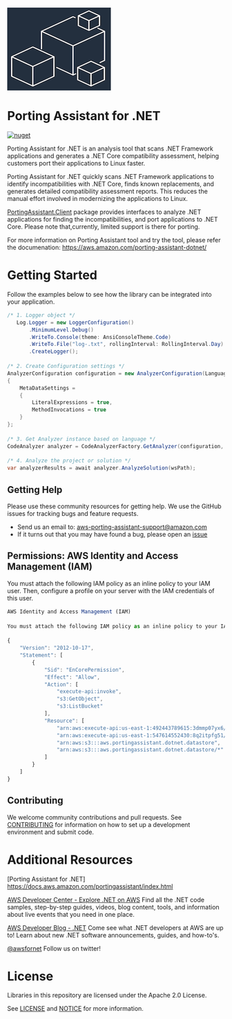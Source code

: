 ![Porting Assistant for .NET](./logo.png "Porting Assistant for .NET")

# Porting Assistant for .NET
[![nuget](https://img.shields.io/nuget/v/PortingAssistant.Client.svg)](https://www.nuget.org/packages/PortingAssistant.Client/)

Porting Assistant for .NET is an analysis tool that scans .NET Framework applications and generates a .NET Core compatibility assessment, helping customers port their applications to Linux faster.

Porting Assistant for .NET quickly scans .NET Framework applications to identify incompatibilities with .NET Core, finds known replacements, and generates detailed compatibility assessment reports. This reduces the manual effort involved in modernizing the applications to Linux.

[PortingAssistant.Client](https://www.nuget.org/packages/PortingAssistant.Client/) package provides interfaces to analyze .NET applications for finding the incompatibilities, and port applications to .NET Core. Please note that,currently, limited support is there for porting.

For more information on Porting Assistant tool and try the tool, please refer the documenation: https://aws.amazon.com/porting-assistant-dotnet/

# Getting Started

Follow the examples below to see how the library can be integrated into your application.

```csharp
/* 1. Logger object */
   Log.Logger = new LoggerConfiguration()
       .MinimumLevel.Debug()
       .WriteTo.Console(theme: AnsiConsoleTheme.Code)
       .WriteTo.File("log-.txt", rollingInterval: RollingInterval.Day)
       .CreateLogger();

/* 2. Create Configuration settings */
AnalyzerConfiguration configuration = new AnalyzerConfiguration(LanguageOptions.CSharp)
{
    MetaDataSettings =
    {
        LiteralExpressions = true,
        MethodInvocations = true
    }
};

/* 3. Get Analyzer instance based on language */
CodeAnalyzer analyzer = CodeAnalyzerFactory.GetAnalyzer(configuration, Log.Logger);
            
/* 4. Analyze the project or solution */
var analyzerResults = await analyzer.AnalyzeSolution(wsPath);
```

## Getting Help

Please use these community resources for getting help. We use the GitHub issues
for tracking bugs and feature requests.

* Send us an email to: aws-porting-assistant-support@amazon.com
* If it turns out that you may have found a bug,
  please open an [issue](https://github.com/aws/porting-assistant-dotnet-client/issues/new)
  
## Permissions: AWS Identity and Access Management (IAM)

You must attach the following IAM policy as an inline policy to your IAM user. Then, configure a profile on your server with the IAM credentials of this user.


```javascript
AWS Identity and Access Management (IAM)

You must attach the following IAM policy as an inline policy to your IAM user. Then, configure a profile on your server with the IAM credentials of this user.

{
    "Version": "2012-10-17",
    "Statement": [
        {
            "Sid": "EnCorePermission",
            "Effect": "Allow",
            "Action": [
                "execute-api:invoke",
                "s3:GetObject",
                "s3:ListBucket"
            ],
            "Resource": [
                "arn:aws:execute-api:us-east-1:492443789615:3dmmp07yx6/*",
                "arn:aws:execute-api:us-east-1:547614552430:8q2itpfg51/*",
                "arn:aws:s3:::aws.portingassistant.dotnet.datastore",
                "arn:aws:s3:::aws.portingassistant.dotnet.datastore/*"
            ]
        }
    ]
}
```

## Contributing

We welcome community contributions and pull requests. See
[CONTRIBUTING](./CONTRIBUTING.md) for information on how to set up a development
environment and submit code.

# Additional Resources

[Porting Assistant for .NET]  https://docs.aws.amazon.com/portingassistant/index.html

[AWS Developer Center - Explore .NET on AWS](https://aws.amazon.com/developer/language/net/)
Find all the .NET code samples, step-by-step guides, videos, blog content, tools, and information about live events that you need in one place.

[AWS Developer Blog - .NET](https://aws.amazon.com/blogs/developer/category/programing-language/dot-net/)
Come see what .NET developers at AWS are up to!  Learn about new .NET software announcements, guides, and how-to's.

[@awsfornet](https://twitter.com/awsfornet)
Follow us on twitter!

# License

Libraries in this repository are licensed under the Apache 2.0 License.

See [LICENSE](./LICENSE) and [NOTICE](./NOTICE) for more information.  

